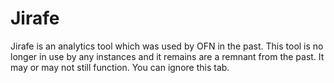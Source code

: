 # Jirafe

Jirafe is an analytics tool which was used by OFN in the past. This tool is no longer in use by any instances and it remains are a remnant from the past. It may or may not still function. You can ignore this tab.



